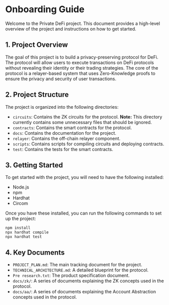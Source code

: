 # Onboarding Guide

Welcome to the Private DeFi project. This document provides a high-level overview of the project and instructions on how to get started.

## 1. Project Overview

The goal of this project is to build a privacy-preserving protocol for DeFi. The protocol will allow users to execute transactions on DeFi protocols without revealing their identity or their trading strategies. The core of the protocol is a relayer-based system that uses Zero-Knowledge proofs to ensure the privacy and security of user transactions.

## 2. Project Structure

The project is organized into the following directories:

-   `circuits`: Contains the ZK circuits for the protocol. **Note:** This directory currently contains some unnecessary files that should be ignored.
-   `contracts`: Contains the smart contracts for the protocol.
-   `docs`: Contains the documentation for the project.
-   `relayer`: Contains the off-chain relayer component.
-   `scripts`: Contains scripts for compiling circuits and deploying contracts.
-   `test`: Contains the tests for the smart contracts.

## 3. Getting Started

To get started with the project, you will need to have the following installed:

-   Node.js
-   npm
-   Hardhat
-   Circom

Once you have these installed, you can run the following commands to set up the project:

```
npm install
npx hardhat compile
npx hardhat test
```

## 4. Key Documents

-   `PROJECT_PLAN.md`: The main tracking document for the project.
-   `TECHNICAL_ARCHITECTURE.md`: A detailed blueprint for the protocol.
-   `Pre research.txt`: The product specification document.
-   `docs/zk/`: A series of documents explaining the ZK concepts used in the protocol.
-   `docs/aa/`: A series of documents explaining the Account Abstraction concepts used in the protocol.
